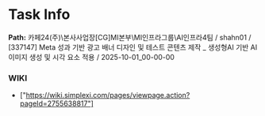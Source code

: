 # Task Info

**Path:** 카페24(주)\본사사업장\[CG]MI본부\MI인프라그룹\AI인프라4팀 / shahn01 / [337147] Meta 성과 기반 광고 배너 디자인 및 테스트 콘텐츠 제작 _ 생성형AI 기반 AI 이미지 생성 및 시각 요소 적용 / 2025-10-01_00-00-00

### WIKI
- ["https://wiki.simplexi.com/pages/viewpage.action?pageId=2755638817"]

